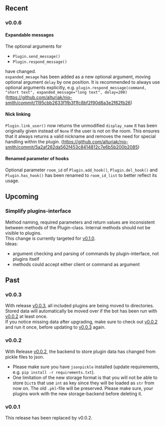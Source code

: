 ## Recent
### v0.0.6
#### Expandable messages
The optional arguments for
- `Plugin.send_message()`
- `Plugin.respond_message()`

have changed.  
`expanded_mesage` has been added as a new optional argument, moving optional argument `delay` by one 
  position. It is recommended to always use optional arguments explicitly, e.g. `plugin.respond_message(command, 
  "short text", expanded_message="long text", delay=200)` (https://github.com/alturiak/nio-smith/commit/1195cbb2633f1fb3f1fc8bf2f90d8a3e2f62fb26)

#### Nick linking
`Plugin.link_user()` now returns the unmodified `display_name` it has been originally given instead of `None` if the 
user is not on the room. This ensures that it always returns a valid nickname and removes the need for special 
handling within the plugin. (https://github.com/alturiak/nio-smith/commit/5a2af262da562f453c8414812c7e6b5b200b2085)

#### Renamed parameter of hooks
Optional parameter `room_id` of `Plugin.add_hook()`, `Plugin.del_hook()` and `Plugin.has_hook()` has been renamed to `room_id_list` to better reflect its usage.

## Upcoming
### Simplify plugins-interface
Method naming, required parameters and return values are inconsistent between methods of the Plugin-class. Internal 
methods should not be visible to plugins.  
This change is currently targeted for [v0.1.0](https://github.com/alturiak/nio-smith/milestone/3).  
Ideas:  
- argument checking and parsing of commands by plugin-interface, not plugins itself
- methods could accept either client or command as argument

## Past
### v0.0.3
With release [v0.0.3](https://github.com/alturiak/nio-smith/releases/tag/v0.0.3), all included plugins are being 
moved to directories. Stored data will automatically be moved over if the bot has been run with
[v0.0.2](https://github.com/alturiak/nio-smith/releases/tag/v0.0.2) at least once.  
If you notice missing data after upgrading, make sure to check out
[v0.0.2](https://github.com/alturiak/nio-smith/releases/tag/v0.0.2) and run it once, before updating to
[v0.0.3](https://github.com/alturiak/nio-smith/releases/tag/v0.0.3) again.

### v0.0.2
With Release [v0.0.2](https://github.com/alturiak/nio-smith/releases/tag/v0.0.2), the backend to store plugin data has 
changed from pickle files to json. 
- Please make sure you have `jsonpickle` installed (update requirements, e.g. `pip install -r requirements.txt`).
- One limitation of the new storage format is that you will not be able to store `Dict`s that use `int` as key since 
they will be loaded as `str` from now on. The old `.pkl`-file will be preserved. Please make sure, your plugins work 
with the new storage-backend before deleting it. 
  
### v0.0.1
This release has been replaced by v0.0.2.